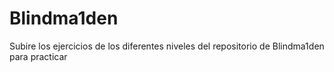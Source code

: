 # Blindma1den
Subire los ejercicios de los diferentes niveles del repositorio de Blindma1den para practicar
